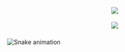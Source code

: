 <h1 align="center">
  <img src="https://readme-typing-svg.herokuapp.com/?font=Righteous&size=35&center=true&vCenter=true&width=500&height=70&duration=4000&lines=Hi+There!+👋;+I'm+Abhiram!;" />
  </h1>
  <div align="center">
    <img src="https://profile-counter.glitch.me/abhi963007/count.svg?"  />
  </div>
  
  ###
  <img src="https://raw.githubusercontent.com/abhi963007/abhi963007/output/snake.svg" alt="Snake animation" />

###
